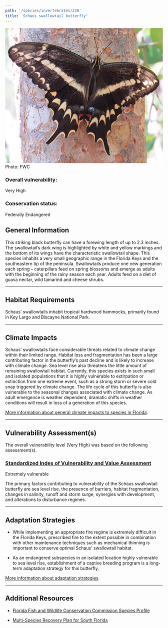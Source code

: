 ```yaml
---
path: '/species/invertebrates/230'
title: 'Schaus swallowtail butterfly'
---
```


<content-header icon="terrestrial_invertebrates" title="Schaus swallowtail butterfly" subtitle="Heraclides aristodemus ponceanus">
</content-header>

<div id="TopSection">

<div class="header-photo"><img src="230.jpg" alt="Photo for 230"/>
<figcaption>Photo: FWC</figcaption></div>

<div>

### Overall vulnerability:

<div class="vulnerability vulnerability-extreme">Very High</div>



### Conservation status:

Federally Endangered

</div>
</div>

## General Information

This striking black butterfly can have a forewing length of up to 2.3 inches.  The swallowtail’s dark wing is highlighted by white and yellow markings and the bottom of its wings have the characteristic swallowtail shape.  This species inhabits a very small geographic range in the Florida Keys and the southeastern tip of the peninsula.  Swallowtails produce one new generation each spring – caterpillars feed on spring blossoms and emerge as adults with the beginning of the rainy season each year.  Adults feed on a diet of guava nectar, wild tamarind and cheese shrubs.

<hr />

## Habitat Requirements

Schaus’ swallowtails inhabit tropical hardwood hammocks, primarily found in Key Largo and Biscayne National Park.

<hr />

## Climate Impacts

Schaus’ swallowtails face considerable threats related to climate change within their limited range.  Habitat loss and fragmentation has been a large contributing factor in the butterfly’s past decline and is likely to increase with climate change.  Sea level rise also threatens the little amount of remaining swallowtail habitat.  Currently, this species exists in such small and isolated populations that it is highly vulnerable to extirpation or extinction from one extreme event, such as a strong storm or severe cold snap triggered by climate change.  The life cycle of this butterfly is also vulnerable to the seasonal changes associated with climate change.  As adult emergence is weather dependent, dramatic shifts in weather conditions will result in loss of a generation of this species.

[More information about general climate impacts to species in Florida](/impacts/species).



<hr />

## Vulnerability Assessment(s)

The overall vulnerability level (Very High) was based on the following assessment(s).
#### 
<div class="vulnerability-header">
<h3><a href="/impacts/vulnerability/sivva/species">Standardized Index of Vulnerability and Value Assessment</a></h3>
<div class="vulnerability vulnerability-extreme">Extremely vulnerable</div>
</div> 

The primary factors contributing to vulnerability of the Schaus swallowtail butterfly are sea level rise, the presence of barriers, habitat fragmentation, changes in salinity, runoff and storm surge, synergies with development, and alterations to disturbance regimes.


<hr />

## Adaptation Strategies

- While implementing an appropriate fire regime is extremely difficult in the Florida Keys, prescribed fire to the extent possible in combination with other maintenance techniques such as mechanical thinning is important to conserve optimal Schaus’ swallowtail habitat.

- As an endangered subspecies in an isolated location highly vulnerable to sea level rise, establishment of a captive breeding program is a long-term adaptation strategy for this butterfly.

[More information about adaptation strategies](/strategies).

<hr />


## Additional Resources

- [Florida Fish and Wildlife Conservation Commission Species Profile](https://myfwc.com/wildlifehabitats/profiles/invertebrates/schaus-swallowtail-butterfly/)

- [Multi-Species Recovery Plan for South Florida](https://ecos.fws.gov/docs/recovery_plan/sfl_msrp/SFL_MSRP_Species.pdf)
